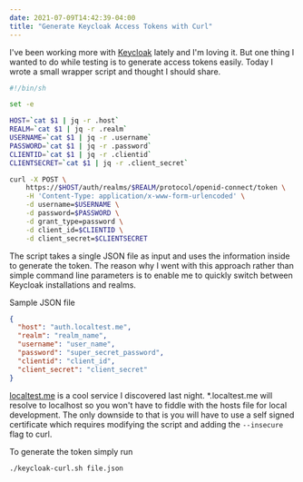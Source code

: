 ```yaml
---
date: 2021-07-09T14:42:39-04:00
title: "Generate Keycloak Access Tokens with Curl"
---
```


I've been working more with [Keycloak](https://www.keycloak.org/) lately and I'm loving it. But one thing I wanted to do while testing is to generate access tokens easily. Today I wrote a small wrapper script and thought I should share.<!--more-->

```bash
#!/bin/sh

set -e

HOST=`cat $1 | jq -r .host`
REALM=`cat $1 | jq -r .realm`
USERNAME=`cat $1 | jq -r .username`
PASSWORD=`cat $1 | jq -r .password`
CLIENTID=`cat $1 | jq -r .clientid`
CLIENTSECRET=`cat $1 | jq -r .client_secret`

curl -X POST \
    https://$HOST/auth/realms/$REALM/protocol/openid-connect/token \
    -H 'Content-Type: application/x-www-form-urlencoded' \
    -d username=$USERNAME \
    -d password=$PASSWORD \
    -d grant_type=password \
    -d client_id=$CLIENTID \
    -d client_secret=$CLIENTSECRET
```

The script takes a single JSON file as input and uses the information inside to generate the token. The reason why I went with this approach rather than simple command line parameters is to enable me to quickly switch between Keycloak installations and realms.

Sample JSON file
```json
{
  "host": "auth.localtest.me",
  "realm": "realm_name",
  "username": "user_name",
  "password": "super_secret_password",
  "clientid": "client_id",
  "client_secret": "client_secret"
}
```

[localtest.me](http://readme.localtest.me) is a cool service I discovered last night. \*.localtest.me will resolve to localhost so you won't have to fiddle with the hosts file for local development. The only downside to that is you will have to use a self signed certificate which requires modifying the script and adding the `--insecure`  flag to curl.

To generate the token simply run
```bash
./keycloak-curl.sh file.json
```